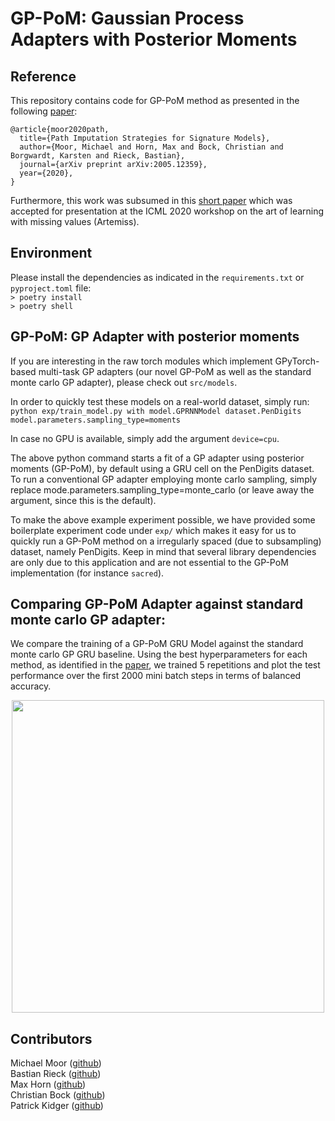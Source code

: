 # GP-PoM: Gaussian Process Adapters with Posterior Moments 
 
## Reference  
This repository contains code for GP-PoM method as presented in the following [paper](https://arxiv.org/abs/2005.12359):
```
@article{moor2020path,
  title={Path Imputation Strategies for Signature Models},
  author={Moor, Michael and Horn, Max and Bock, Christian and Borgwardt, Karsten and Rieck, Bastian},
  journal={arXiv preprint arXiv:2005.12359},
  year={2020},
}

```   
Furthermore, this work was subsumed in this [short paper](https://openreview.net/forum?id=P0DL7M6T57o) which was accepted for presentation at the ICML 2020 workshop on the art of learning with missing values (Artemiss).

## Environment
Please install the dependencies as indicated in the ```requirements.txt``` or ```pyproject.toml``` file:  
```> poetry install```  
```> poetry shell```


## GP-PoM: GP Adapter with posterior moments
If you are interesting in the raw torch modules which implement GPyTorch-based multi-task GP adapters (our novel GP-PoM as well as the standard monte carlo GP adapter), please check out
```src/models```. 
  
In order to quickly test these models on a real-world dataset, simply run:  
```python exp/train_model.py with model.GPRNNModel dataset.PenDigits model.parameters.sampling_type=moments```  
 
In case no GPU is available, simply add the argument `device=cpu`.  

The above python command starts a fit of a GP adapter using posterior moments (GP-PoM), by default using a GRU cell on the PenDigits dataset. To run a conventional GP adapter employing monte carlo sampling, simply replace mode.parameters.sampling_type=monte_carlo (or leave away the argument, since this is the default).   

To make the above example experiment possible, we have provided some boilerplate experiment code under ```exp/``` which makes it easy for us to quickly run a GP-PoM method on a irregularly spaced (due to subsampling) dataset, namely PenDigits.
Keep in mind that several library dependencies are only due to this application and are not essential to the GP-PoM implementation (for instance `sacred`).  
 
## Comparing GP-PoM Adapter against standard monte carlo GP adapter:
We compare the training of a GP-PoM GRU Model against the standard monte carlo GP GRU baseline. Using the best hyperparameters for each method, as identified in the [paper](https://arxiv.org/abs/2005.12359), we trained 5 repetitions and plot the test performance over the first 2000 mini batch steps in terms of balanced accuracy.  

<p align="center">
<img src="results/gp_pom.png" width="500">
</p>
 

## Contributors   
Michael Moor ([github](https://github.com/mi92))  
Bastian Rieck ([github](https://github.com/pseudomanifold))   
Max Horn ([github](https://github.com/expectationmax))   
Christian Bock ([github](https://github.com/chrisby))    
Patrick Kidger ([github](https://github.com/patrick-kidger))  
